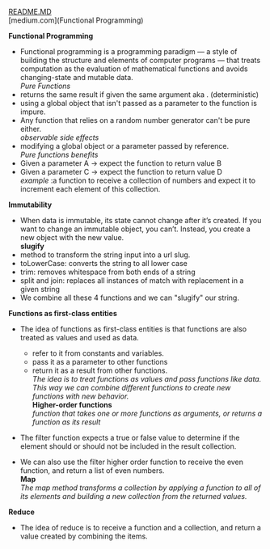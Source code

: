 [README.MD](README.md)  
[medium.com](Functional Programming)  


**Functional Programming**  
- Functional programming is a programming paradigm — a style of building the structure and elements of computer programs — that treats computation as the evaluation of mathematical functions and avoids changing-state and mutable data.  
_Pure Functions_  
- returns the same result if given the same argument aka . (deterministic)  
- using a global object that isn't passed as a parameter to the function is impure.  
- Any function that relies on a random number generator can't be pure either.  
_observable side effects_  
- modifying a global object or a parameter passed by reference.  
_Pure functions benefits_  
- Given a parameter A → expect the function to return value B  
- Given a parameter C → expect the function to return value D  
_example_ :a function to receive a collection of numbers and expect it to increment each element of this collection.  

**Immutability**  
- When data is immutable, its state cannot change after it’s created. If you want to change an immutable object, you can’t. Instead, you create a new object with the new value.  
**slugify**  
- method to transform the string input into a url slug.  
- toLowerCase: converts the string to all lower case  
- trim: removes whitespace from both ends of a string  
- split and join: replaces all instances of match with replacement in a given string  
- We combine all these 4 functions and we can "slugify" our string.  

**Functions as first-class entities**  
- The idea of functions as first-class entities is that functions are also treated as values and used as data.  
    - refer to it from constants and variables.  
    - pass it as a parameter to other functions  
    - return it as a result from other functions.  
_The idea is to treat functions as values and pass functions like data. This way we can combine different functions to create new functions with new behavior._  
**Higher-order functions**  
_function that takes one or more functions as arguments, or returns a function as its result_  

- The filter function expects a true or false value to determine if the element should or should not be included in the result collection.  
- We can also use the filter higher order function to receive the even function, and return a list of even numbers.  
**Map**  
_The map method transforms a collection by applying a function to all of its elements and building a new collection from the returned values._  

**Reduce**  
- The idea of reduce is to receive a function and a collection, and return a value created by combining the items.  


